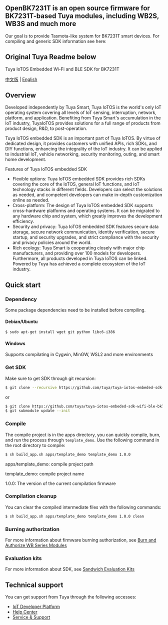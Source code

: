 
## OpenBK7231T is an open source firmware for BK7231T-based Tuya modules, including WB2S, WB3S and much more
Our goal is to provide Tasmota-like system for BK7231T smart devices.
For compiling and generic SDK information see here:


## Original Tuya Readme below

Tuya IoTOS Embedded Wi-Fi and BLE SDK for BK7231T

[中文版](README_zh.md) | [English](README.md)

## Overview

Developed independently by Tuya Smart, Tuya IoTOS is the world's only IoT operating system covering all levels of IoT sensing, interruption, network, platform, and application. Benefiting from Tuya Smart's accumulation in the IoT industry, TuyaIoTOS provides solutions for a full range of products from product design, R&D, to post-operation.

Tuya IoTOS embedded SDK is an important part of Tuya IoTOS. By virtue of dedicated design, it provides customers with unified APIs, rich SDKs, and DIY functions, enhancing the integrality of the IoT industry. It can be applied to industrial IoT, vehicle networking, security monitoring, outing, and smart home development.

Features of Tuya IoTOS embedded SDK

* Flexible options: Tuya IoTOS embedded SDK provides rich SDKs covering the core of the IoTOS, general IoT functions, and IoT technology stacks in different fields. Developers can select the solutions as needed, and competent developers can make in-depth customization online as needed.
* Cross-platform: The design of Tuya IoTOS embedded SDK supports cross-hardware platforms and operating systems. It can be migrated to any hardware chip and system, which greatly improves the development efficiency.
* Security and privacy: Tuya IoTOS embedded SDK features secure data storage, secure network communication, identity verification, secure startup, and security upgrades, and strict compliance with the security and privacy policies around the world.
* Rich ecology: Tuya Smart is cooperating closely with major chip manufacturers, and providing over 100 models for developers. Furthermore, all products developed in Tuya IoTOS can be linked. Powered by Tuya has achieved a complete ecosystem of the IoT industry.



## Quick start

### Dependency
Some package dependencies need to be installed before compiling.
#### Debian/Ubuntu
``` bash
$ sudo apt-get install wget git python libc6-i386 
```


#### Windows

Supports compilating in Cygwin, MinGW, WSL2 and more environments

### Get SDK
Make sure to get SDK through git recursion:
``` bash
$ git clone --recursive https://github.com/tuya/tuya-iotos-embeded-sdk-wifi-ble-bk7231t.git
```
or
``` bash
$ git clone https://github.com/tuya/tuya-iotos-embeded-sdk-wifi-ble-bk7231t.git
$ git submodule update --init
```

### Compile

The compile project is in the apps directory, you can quickly compile, burn, and run the process through `template_demo`. Use the following command in the root directory to compile: 
``` bash
$ sh build_app.sh apps/template_demo template_demo 1.0.0
```
apps/template_demo: compile project path

template_demo: compile project name

1.0.0: The version of the current compilation firmware

### Compilation cleanup

You can clear the compiled intermediate files with the following commands:

``` bash
$ sh build_app.sh apps/template_demo template_demo 1.0.0 clean
```

### Burning authorization

For more information about firmware burning authorization, see [Burn and Authorize WB Series Modules](https://developer.tuya.com/en/docs/iot/device-development/burn-and-authorization/burn-and-authorize-wifi-ble-modules/burn-and-authorize-wb-series-modules?id=Ka78f4pttsytd)

### Evaluation kits

For more information about SDK, see [Sandwich Evaluation Kits](https://developer.tuya.com/en/docs/iot/device-development/tuya-development-board-kit/tuya-sandwich-evaluation-kits/-tuya-sandwich-evaluation-kits?id=K97o0ixytemvr)



## Technical support

You can get support from Tuya through the following accesses: 
- [IoT Developer Platform](https://developer.tuya.com/en/)
- [Help Center](https://support.tuya.com/en/help)
- [Service & Support](https://service.console.tuya.com/)
